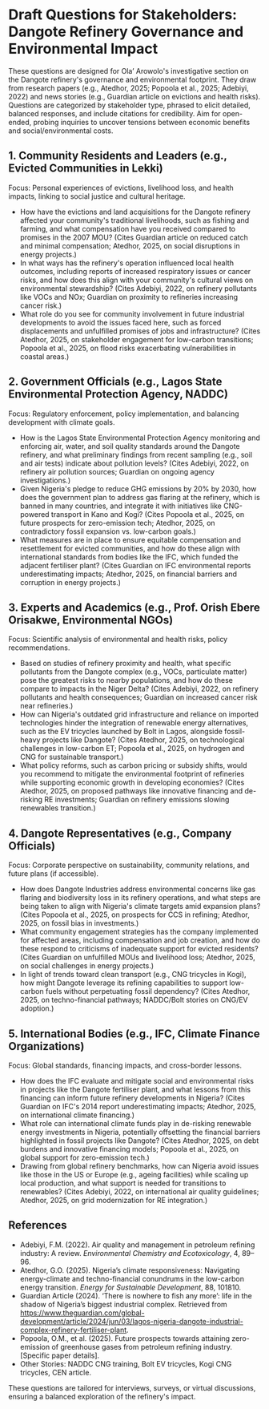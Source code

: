 # Draft Questions for Stakeholders: Dangote Refinery Governance and Environmental Impact

These questions are designed for Ola’ Arowolo's investigative section on the Dangote refinery's governance and environmental footprint. They draw from research papers (e.g., Atedhor, 2025; Popoola et al., 2025; Adebiyi, 2022) and news stories (e.g., Guardian article on evictions and health risks). Questions are categorized by stakeholder type, phrased to elicit detailed, balanced responses, and include citations for credibility. Aim for open-ended, probing inquiries to uncover tensions between economic benefits and social/environmental costs.

## 1. Community Residents and Leaders (e.g., Evicted Communities in Lekki)
Focus: Personal experiences of evictions, livelihood loss, and health impacts, linking to social justice and cultural heritage.

- How have the evictions and land acquisitions for the Dangote refinery affected your community's traditional livelihoods, such as fishing and farming, and what compensation have you received compared to promises in the 2007 MOU? (Cites Guardian article on reduced catch and minimal compensation; Atedhor, 2025, on social disruptions in energy projects.)
- In what ways has the refinery's operation influenced local health outcomes, including reports of increased respiratory issues or cancer risks, and how does this align with your community's cultural views on environmental stewardship? (Cites Adebiyi, 2022, on refinery pollutants like VOCs and NOx; Guardian on proximity to refineries increasing cancer risk.)
- What role do you see for community involvement in future industrial developments to avoid the issues faced here, such as forced displacements and unfulfilled promises of jobs and infrastructure? (Cites Atedhor, 2025, on stakeholder engagement for low-carbon transitions; Popoola et al., 2025, on flood risks exacerbating vulnerabilities in coastal areas.)

## 2. Government Officials (e.g., Lagos State Environmental Protection Agency, NADDC)
Focus: Regulatory enforcement, policy implementation, and balancing development with climate goals.

- How is the Lagos State Environmental Protection Agency monitoring and enforcing air, water, and soil quality standards around the Dangote refinery, and what preliminary findings from recent sampling (e.g., soil and air tests) indicate about pollution levels? (Cites Adebiyi, 2022, on refinery air pollution sources; Guardian on ongoing agency investigations.)
- Given Nigeria's pledge to reduce GHG emissions by 20% by 2030, how does the government plan to address gas flaring at the refinery, which is banned in many countries, and integrate it with initiatives like CNG-powered transport in Kano and Kogi? (Cites Popoola et al., 2025, on future prospects for zero-emission tech; Atedhor, 2025, on contradictory fossil expansion vs. low-carbon goals.)
- What measures are in place to ensure equitable compensation and resettlement for evicted communities, and how do these align with international standards from bodies like the IFC, which funded the adjacent fertiliser plant? (Cites Guardian on IFC environmental reports underestimating impacts; Atedhor, 2025, on financial barriers and corruption in energy projects.)

## 3. Experts and Academics (e.g., Prof. Orish Ebere Orisakwe, Environmental NGOs)
Focus: Scientific analysis of environmental and health risks, policy recommendations.

- Based on studies of refinery proximity and health, what specific pollutants from the Dangote complex (e.g., VOCs, particulate matter) pose the greatest risks to nearby populations, and how do these compare to impacts in the Niger Delta? (Cites Adebiyi, 2022, on refinery pollutants and health consequences; Guardian on increased cancer risk near refineries.)
- How can Nigeria's outdated grid infrastructure and reliance on imported technologies hinder the integration of renewable energy alternatives, such as the EV tricycles launched by Bolt in Lagos, alongside fossil-heavy projects like Dangote? (Cites Atedhor, 2025, on technological challenges in low-carbon ET; Popoola et al., 2025, on hydrogen and CNG for sustainable transport.)
- What policy reforms, such as carbon pricing or subsidy shifts, would you recommend to mitigate the environmental footprint of refineries while supporting economic growth in developing economies? (Cites Atedhor, 2025, on proposed pathways like innovative financing and de-risking RE investments; Guardian on refinery emissions slowing renewables transition.)

## 4. Dangote Representatives (e.g., Company Officials)
Focus: Corporate perspective on sustainability, community relations, and future plans (if accessible).

- How does Dangote Industries address environmental concerns like gas flaring and biodiversity loss in its refinery operations, and what steps are being taken to align with Nigeria's climate targets amid expansion plans? (Cites Popoola et al., 2025, on prospects for CCS in refining; Atedhor, 2025, on fossil bias in investments.)
- What community engagement strategies has the company implemented for affected areas, including compensation and job creation, and how do these respond to criticisms of inadequate support for evicted residents? (Cites Guardian on unfulfilled MOUs and livelihood loss; Atedhor, 2025, on social challenges in energy projects.)
- In light of trends toward clean transport (e.g., CNG tricycles in Kogi), how might Dangote leverage its refining capabilities to support low-carbon fuels without perpetuating fossil dependency? (Cites Atedhor, 2025, on techno-financial pathways; NADDC/Bolt stories on CNG/EV adoption.)

## 5. International Bodies (e.g., IFC, Climate Finance Organizations)
Focus: Global standards, financing impacts, and cross-border lessons.

- How does the IFC evaluate and mitigate social and environmental risks in projects like the Dangote fertiliser plant, and what lessons from this financing can inform future refinery developments in Nigeria? (Cites Guardian on IFC's 2014 report underestimating impacts; Atedhor, 2025, on international climate financing.)
- What role can international climate funds play in de-risking renewable energy investments in Nigeria, potentially offsetting the financial barriers highlighted in fossil projects like Dangote? (Cites Atedhor, 2025, on debt burdens and innovative financing models; Popoola et al., 2025, on global support for zero-emission tech.)
- Drawing from global refinery benchmarks, how can Nigeria avoid issues like those in the US or Europe (e.g., ageing facilities) while scaling up local production, and what support is needed for transitions to renewables? (Cites Adebiyi, 2022, on international air quality guidelines; Atedhor, 2025, on grid modernization for RE integration.)

## References
- Adebiyi, F.M. (2022). Air quality and management in petroleum refining industry: A review. *Environmental Chemistry and Ecotoxicology*, 4, 89–96.
- Atedhor, G.O. (2025). Nigeria’s climate responsiveness: Navigating energy-climate and techno-financial conundrums in the low-carbon energy transition. *Energy for Sustainable Development*, 88, 101810.
- Guardian Article (2024). ‘There is nowhere to fish any more’: life in the shadow of Nigeria’s biggest industrial complex. Retrieved from https://www.theguardian.com/global-development/article/2024/jun/03/lagos-nigeria-dangote-industrial-complex-refinery-fertiliser-plant.
- Popoola, O.M., et al. (2025). Future prospects towards attaining zero-emission of greenhouse gases from petroleum refining industry. [Specific paper details].
- Other Stories: NADDC CNG training, Bolt EV tricycles, Kogi CNG tricycles, CEN article.

These questions are tailored for interviews, surveys, or virtual discussions, ensuring a balanced exploration of the refinery's impact.
